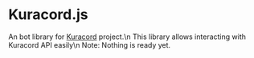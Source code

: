 # Kuracord.js
An bot library for [Kuracord](https://app.kuracord.tk) project.\n
This library allows interacting with Kuracord API easily\n
Note: Nothing is ready yet.
